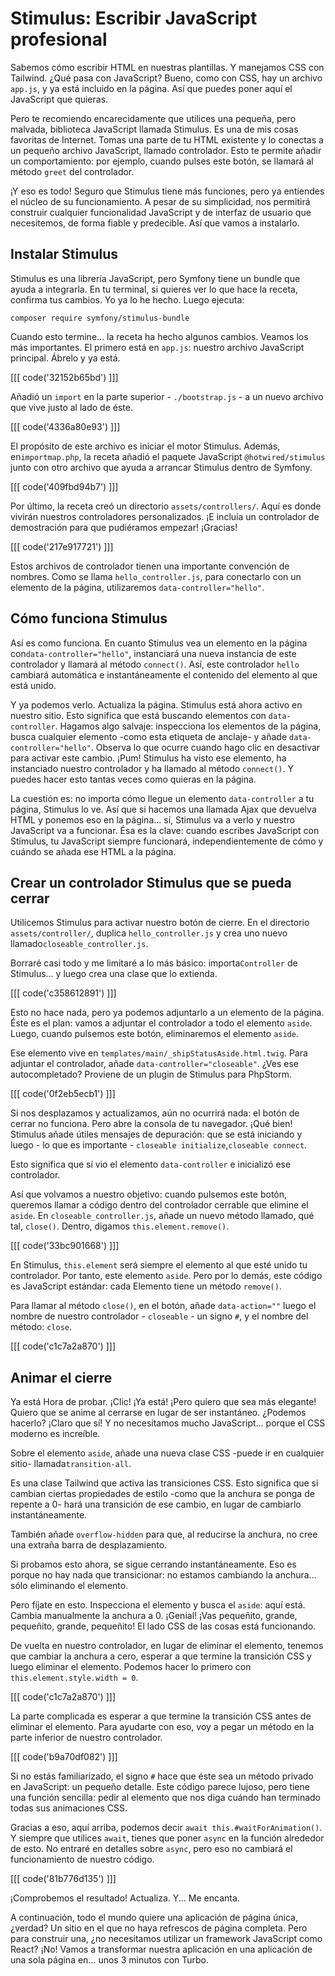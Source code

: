 # Stimulus: Escribir JavaScript profesional

Sabemos cómo escribir HTML en nuestras plantillas. Y manejamos CSS con Tailwind. ¿Qué pasa con JavaScript? Bueno, como con CSS, hay un archivo `app.js`, y ya está incluido en la página. Así que puedes poner aquí el JavaScript que quieras.

Pero te recomiendo encarecidamente que utilices una pequeña, pero malvada, biblioteca JavaScript llamada Stimulus. Es una de mis cosas favoritas de Internet. Tomas una parte de tu HTML existente y lo conectas a un pequeño archivo JavaScript, llamado controlador. Esto te permite añadir un comportamiento: por ejemplo, cuando pulses este botón, se llamará al método `greet` del controlador.

¡Y eso es todo! Seguro que Stimulus tiene más funciones, pero ya entiendes el núcleo de su funcionamiento. A pesar de su simplicidad, nos permitirá construir cualquier funcionalidad JavaScript y de interfaz de usuario que necesitemos, de forma fiable y predecible. Así que vamos a instalarlo.

## Instalar Stimulus

Stimulus es una librería JavaScript, pero Symfony tiene un bundle que ayuda a integrarla. En tu terminal, si quieres ver lo que hace la receta, confirma tus cambios. Yo ya lo he hecho. Luego ejecuta:

```terminal
composer require symfony/stimulus-bundle
```

Cuando esto termine... la receta ha hecho algunos cambios. Veamos los más importantes. El primero está en `app.js`: nuestro archivo JavaScript principal. Ábrelo y ya está.

[[[ code('32152b65bd') ]]]

Añadió un `import` en la parte superior - `./bootstrap.js` - a un nuevo archivo que vive justo al lado de éste. 

[[[ code('4336a80e93') ]]]

El propósito de este archivo es iniciar el motor Stimulus. Además, en`importmap.php`, la receta añadió el paquete JavaScript `@hotwired/stimulus` junto con otro archivo que ayuda a arrancar Stimulus dentro de Symfony.

[[[ code('409fbd94b7') ]]]

Por último, la receta creó un directorio `assets/controllers/`. Aquí es donde vivirán nuestros controladores personalizados. ¡E incluía un controlador de demostración para que pudiéramos empezar! ¡Gracias!

[[[ code('217e917721') ]]]

Estos archivos de controlador tienen una importante convención de nombres. Como se llama `hello_controller.js`, para conectarlo con un elemento de la página, utilizaremos `data-controller="hello"`.

## Cómo funciona Stimulus

Así es como funciona. En cuanto Stimulus vea un elemento en la página con`data-controller="hello"`, instanciará una nueva instancia de este controlador y llamará al método `connect()`. Así, este controlador `hello` cambiará automática e instantáneamente el contenido del elemento al que está unido.

Y ya podemos verlo. Actualiza la página. Stimulus está ahora activo en nuestro sitio. Esto significa que está buscando elementos con `data-controller`. Hagamos algo salvaje: inspecciona los elementos de la página, busca cualquier elemento -como esta etiqueta de anclaje- y añade `data-controller="hello"`. Observa lo que ocurre cuando hago clic en desactivar para activar este cambio. ¡Pum! Stimulus ha visto ese elemento, ha instanciado nuestro controlador y ha llamado al método `connect()`. Y puedes hacer esto tantas veces como quieras en la página.

La cuestión es: no importa cómo llegue un elemento `data-controller` a tu página, Stimulus lo ve. Así que si hacemos una llamada Ajax que devuelva HTML y ponemos eso en la página... sí, Stimulus va a verlo y nuestro JavaScript va a funcionar. Ésa es la clave: cuando escribes JavaScript con Stimulus, tu JavaScript siempre funcionará, independientemente de cómo y cuándo se añada ese HTML a la página.

## Crear un controlador Stimulus que se pueda cerrar

Utilicemos Stimulus para activar nuestro botón de cierre. En el directorio `assets/controller/`, duplica `hello_controller.js` y crea uno nuevo llamado`closeable_controller.js`.

Borraré casi todo y me limitaré a lo más básico: importa`Controller` de Stimulus... y luego crea una clase que lo extienda.

[[[ code('c358612891') ]]]

Esto no hace nada, pero ya podemos adjuntarlo a un elemento de la página. Éste es el plan: vamos a adjuntar el controlador a todo el elemento `aside`. Luego, cuando pulsemos este botón, eliminaremos el elemento `aside`.

Ese elemento vive en `templates/main/_shipStatusAside.html.twig`. Para adjuntar el controlador, añade `data-controller="closeable"`. ¿Ves ese autocompletado? Proviene de un plugin de Stimulus para PhpStorm.

[[[ code('0f2eb5ecb1') ]]]

Si nos desplazamos y actualizamos, aún no ocurrirá nada: el botón de cerrar no funciona. Pero abre la consola de tu navegador. ¡Qué bien! Stimulus añade útiles mensajes de depuración: que se está iniciando y luego - lo que es importante - `closeable initialize`,`closeable connect`.

Esto significa que sí vio el elemento `data-controller` e inicializó ese controlador.

Así que volvamos a nuestro objetivo: cuando pulsemos este botón, queremos llamar a código dentro del controlador cerrable que elimine el `aside`. En `closeable_controller.js`, añade un nuevo método llamado, qué tal, `close()`. Dentro, digamos `this.element.remove()`.

[[[ code('33bc901668') ]]]

En Stimulus, `this.element` será siempre el elemento al que esté unido tu controlador. Por tanto, este elemento `aside`. Pero por lo demás, este código es JavaScript estándar: cada Elemento tiene un método `remove()`.

Para llamar al método `close()`, en el botón, añade `data-action=""` luego el nombre de nuestro controlador - `closeable` - un signo `#`, y el nombre del método: `close`.

[[[ code('c1c7a2a870') ]]]

## Animar el cierre

Ya está Hora de probar. ¡Clic! ¡Ya está! ¡Pero quiero que sea más elegante! Quiero que se anime al cerrarse en lugar de ser instantáneo. ¿Podemos hacerlo? ¡Claro que sí! Y no necesitamos mucho JavaScript... porque el CSS moderno es increíble.

Sobre el elemento `aside`, añade una nueva clase CSS -puede ir en cualquier sitio- llamada`transition-all`.

Es una clase Tailwind que activa las transiciones CSS. Esto significa que si cambian ciertas propiedades de estilo -como que la anchura se ponga de repente a 0- hará una transición de ese cambio, en lugar de cambiarlo instantáneamente.

También añade `overflow-hidden` para que, al reducirse la anchura, no cree una extraña barra de desplazamiento.

Si probamos esto ahora, se sigue cerrando instantáneamente. Eso es porque no hay nada que transicionar: no estamos cambiando la anchura... sólo eliminando el elemento.

Pero fíjate en esto. Inspecciona el elemento y busca el `aside`: aquí está. Cambia manualmente la anchura a 0. ¡Genial! ¡Vas pequeñito, grande, pequeñito, grande, pequeñito! El lado CSS de las cosas está funcionando.

De vuelta en nuestro controlador, en lugar de eliminar el elemento, tenemos que cambiar la anchura a cero, esperar a que termine la transición CSS y luego eliminar el elemento. Podemos hacer lo primero con `this.element.style.width = 0`.

[[[ code('c1c7a2a870') ]]]

La parte complicada es esperar a que termine la transición CSS antes de eliminar el elemento. Para ayudarte con eso, voy a pegar un método en la parte inferior de nuestro controlador.

[[[ code('b9a70df082') ]]]

Si no estás familiarizado, el signo `#` hace que éste sea un método privado en JavaScript: un pequeño detalle. Este código parece lujoso, pero tiene una función sencilla: pedir al elemento que nos diga cuándo han terminado todas sus animaciones CSS.

Gracias a eso, aquí arriba, podemos decir `await this.#waitForAnimation()`. Y siempre que utilices `await`, tienes que poner `async` en la función alrededor de esto. No entraré en detalles sobre `async`, pero eso no cambiará el funcionamiento de nuestro código.

[[[ code('81b776d135') ]]]

¡Comprobemos el resultado! Actualiza. Y... Me encanta.

A continuación, todo el mundo quiere una aplicación de página única, ¿verdad? Un sitio en el que no haya refrescos de página completa. Pero para construir una, ¿no necesitamos utilizar un framework JavaScript como React? ¡No! Vamos a transformar nuestra aplicación en una aplicación de una sola página en... unos 3 minutos con Turbo.
